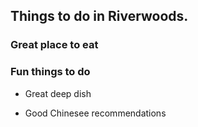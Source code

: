 ## Things to do in Riverwoods.

### Great place to eat

### Fun things to do

- Great deep dish

- Good Chinesee recommendations
